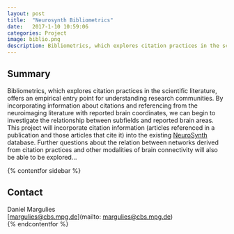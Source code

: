 ```yaml
---
layout: post
title:  "Neurosynth Bibliometrics"
date:   2017-1-10 10:59:06
categories: Project
image: biblio.png
description: Bibliometrics, which explores citation practices in the scientific literature, offers an empirical entry point for understanding research communities.
---
```

## Summary
Bibliometrics, which explores citation practices in the scientific literature, offers an empirical entry point for understanding research communities. By incorporating information about citations and referencing from the neuroimaging literature with reported brain coordinates, we can begin to investigate the relationship between subfields and reported brain areas. This project will incorporate citation information (articles referenced in a publication and those articles that cite it) into the existing [NeuroSynth](http://brainhack.org/neurosynth-org/) database. Further questions about the relation between networks derived from citation practices and other modalities of brain connectivity will also be able to be explored…

{% contentfor sidebar %}
## Contact
Daniel Margulies  
[margulies@cbs.mpg.de](mailto: margulies@cbs.mpg.de)  
{% endcontentfor %}
